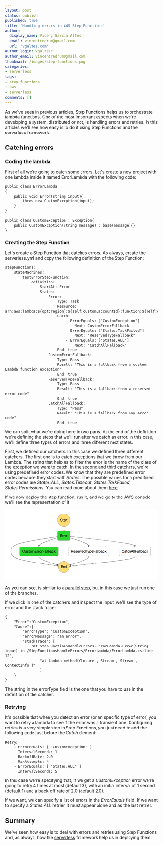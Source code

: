 ```yaml
---
layout: post
status: publish
published: true
title: 'Handling errors in AWS Step Functions'
author:
  display_name: Vicenç García Altés
  email: vincentredrum@gmail.com
  url: 'vgaltes.com'
author_login: vgaltesc
author_email: vincentredrum@gmail.com
thumbnail: /images/step-functions.png
categories:
- serverless
tags:
- step functions
- aws
- serverless
comments: []
---
```

As we've seen in previous articles, Step Functions helps us to orchestrate lambda functions. One of the most important aspects when we're developing a system, distributed or not, is handling errors and retries. In this articles we'll see how easy is to do it using Step Functions and the serverless framework.

## Catching errors
### Coding the lambda
First of all we're going to catch some errors. Let's create a new project with one lambda inside it named ErrorLambda with the following code:

    public class ErrorLambda
    {
        public void Error(string input){
            throw new CustomException(input);
        }
    }

    public class CustomException : Exception{
        public CustomException(string message) : base(message){}
    }

### Creating the Step Function
Let's create a Step Function that catches errors. As always, create the serverless.yml and copy the following definition of the Step Function:

    stepFunctions:
        stateMachines:
            testErrorStepFunction:
                definition:
                    StartAt: Error
                    States:
                        Error:
                            Type: Task
                            Resource: arn:aws:lambda:${opt:region}:${self:custom.accountId}:function:${self:custom.errorService}-${opt:stage}
                            Catch:
                                - ErrorEquals: ["CustomException"]
                                    Next: CustomErrorFallback
                                - ErrorEquals: ["States.TaskFailed"]
                                    Next: "ReservedTypeFallback"
                                - ErrorEquals: ["States.ALL"]
                                    Next: "CatchAllFallback"
                            End: true
                        CustomErrorFallback:
                            Type: Pass
                            Result: "This is a fallback from a custom Lambda function exception"
                            End: true
                        ReservedTypeFallback:
                            Type: Pass
                            Result: "This is a fallback from a reserved error code"
                            End: true
                        CatchAllFallback:
                            Type: "Pass"
                            Result: "This is a fallback from any error code"
                            End: true

We can split what we're doing here in two parts. At the end of the definition we're defining the steps that we'll run after we catch an error. In this case, we'll define three types of errors and three different next states.

First, we defined our catchers. In this case we defined three different catchers. The first one is to catch exceptions that we throw from our Lambda. The string that help us to filter the error is the name of the class of the exception we want to catch. In the second and third catchers, we're using predefined error codes. We know that they are predefined error codes because they start with *States.* The possible values for a predifined error codes are *States.ALL*, *States.Timeout*, *States.TaskFailed*, *States.Permissions*. You can read more about them [here](http://docs.aws.amazon.com/step-functions/latest/dg/amazon-states-language-errors.html#amazon-states-language-error-names)

If we now deploy the step function, run it, and we go to the AWS console we'll see the representation of it

![retries](/images/netcoreretry/step-function.png)

As you can see, is similar to a [parallel step](http://vgaltes.com/serverless/step-functions-parallel-state/), but in this case we just run one of the branches.

If we click in one of the catchers and inspect the input, we'll see the type of error and the stack trace:

    {
        "Error":"CustomException",
        "Cause":{
            "errorType": "CustomException",
            "errorMessage": "an error",
            "stackTrace": [
                "at StepFunctionsHandleErrors.ErrorLambda.Error(String input) in /StepFunctionsHandleErrors/ErrorLambda/ErrorLambda.cs:line 12",
                    "at lambda_method(Closure , Stream , Stream , ContextInfo )"
                    ]
        }
    }

The string in the errorType field is the one that you have to use in the definition of the catcher.

### Retrying
It's possible that when you detect an error (or an specific type of error) you want to retry a lambda to see if the error was a transient one. Configuring retries is a very simple step in Step Functions, you just need to add the following code just before the *Catch* element:

    Retry:
        - ErrorEquals: [ "CustomException" ]
          IntervalSeconds: 1
          BackoffRate: 2.0
          MaxAttempts: 4
        - ErrorEquals: [ "States.ALL" ]
          IntervalSeconds: 5

In this case we're specifying that, if we get a *CustomException* error we're going to retry 4 times at most (default 3), with an initial interval of 1 second (default 1) and a back-off rate of 2.0 (default 2.0).

If we want, we can specify a list of errors in the *ErrorEquals* field. If we want to specify a *States.ALL* retrier, it must appear alone and as the last retrier.

## Summary
We've seen how easy is to deal with errors and retries using Step Functions and, as always, how the [serverless](http://serverless.com) framework help us in deploying them.